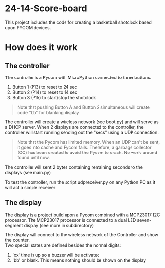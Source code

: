 # 24-14-Score-board

This project includes the code for creating a basketball shotclock based upon PYCOM devices.

# How does it work
## The controller
The controller is a Pycom with MicroPython connected to three buttons.
1. Button 1 (P13) to reset to 24 sec
2. Button 2 (P14) to reset to 14 sec
3. Button 3 (P15) to start/stop the shotclock
> Note that pushing Button A and Button 2 simultaneous will create code "bb" for blanking display

The controller will create a wireless network (see boot.py) and will serve as a DHCP server.
When 2 displays are connected to the controller, the controller will start running sending out the "secs" using a UDP connection.

> Note that the Pycom has limited memory.  When an UDP can't be sent, it goes into cache and Pycom fails.  Therefore, a garbage collector (GC) has been created to avoid the Pycom to crash. No work-around found until now.

The controller will sent 2 bytes containing remaining seconds to the displays (see main.py)

To test the controller, run the script udpreceiver.py on any Python PC as it will act a simple receiver

## The display
The display is a project build upon a Pycom combined with a MCP23017 I2C processor.
The MCP23017 processor is connected to a dual LED seven-segment display (see more in subdirectory)

The display will connect to the wireless network of the Controller and show the counter.  
Two special states are defined besides the normal digits:
1. 'xx' time is up so a buzzer will be activated
2. 'bb' or blank.  This means nothing should be shown on the display
